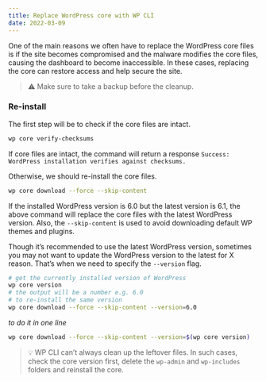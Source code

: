```yaml
---
title: Replace WordPress core with WP CLI
date: 2022-03-09
---
```


One of the main reasons we often have to replace the WordPress core files is if the site becomes compromised and the malware modifies the core files, causing the dashboard to become inaccessible. In these cases, replacing the core can restore access and help secure the site.

> ⚠️ Make sure to take a backup before the cleanup.

### Re-install

The first step will be to check if the core files are intact.

```bash
wp core verify-checksums
```

If core files are intact, the command will return a response `Success: WordPress installation verifies against checksums.`

Otherwise, we should re-install the core files.

```bash
wp core download --force --skip-content
```

If the installed WordPress version is 6.0 but the latest version is 6.1, the above command will replace the core files with the latest WordPress version. Also, the `--skip-content` is used to avoid downloading default WP themes and plugins.

Though it’s recommended to use the latest WordPress version, sometimes you may not want to update the WordPress version to the latest for X reason. That’s when we need to specify the `--version` flag.

```bash
# get the currently installed version of WordPress
wp core version
# the output will be a number e.g. 6.0
# to re-install the same version
wp core download --force --skip-content --version=6.0
```

_to do it in one line_

```bash
wp core download --force --skip-content --version=$(wp core version)
```

> 💡 WP CLI can’t always clean up the leftover files. In such cases, check the core version first, delete the `wp-admin` and `wp-includes` folders and reinstall the core.
